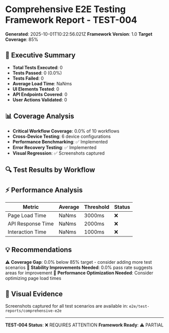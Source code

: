 # Comprehensive E2E Testing Framework Report - TEST-004

**Generated**: 2025-10-01T10:22:56.021Z
**Framework Version**: 1.0
**Target Coverage**: 85%

## 🎯 Executive Summary

- **Total Tests Executed**: 0
- **Tests Passed**: 0 (0.0%)
- **Tests Failed**: 0
- **Average Load Time**: NaNms
- **UI Elements Tested**: 0
- **API Endpoints Covered**: 0
- **User Actions Validated**: 0

## 📊 Coverage Analysis

- **Critical Workflow Coverage**: 0.0% of 10 workflows
- **Cross-Device Testing**: 6 device configurations
- **Performance Benchmarking**: ✅ Implemented
- **Error Recovery Testing**: ✅ Implemented
- **Visual Regression**: ✅ Screenshots captured

## 🔍 Test Results by Workflow

## ⚡ Performance Analysis

| Metric | Average | Threshold | Status |
|--------|---------|-----------|--------|
| Page Load Time | NaNms | 3000ms | ❌ |
| API Response Time | NaNms | 2000ms | ❌ |
| Interaction Time | NaNms | 1000ms | ❌ |

## 💡 Recommendations

⚠️ **Coverage Gap**: 0.0% below 85% target - consider adding more test scenarios
🔧 **Stability Improvements Needed**: 0.0% pass rate suggests areas for improvement
🐌 **Performance Optimization Needed**: Consider optimizing page load times

## 📸 Visual Evidence

Screenshots captured for all test scenarios are available in: `e2e/test-reports/comprehensive-e2e`

---

**TEST-004 Status**: ❌ REQUIRES ATTENTION
**Framework Ready**: ⚠️ PARTIAL
